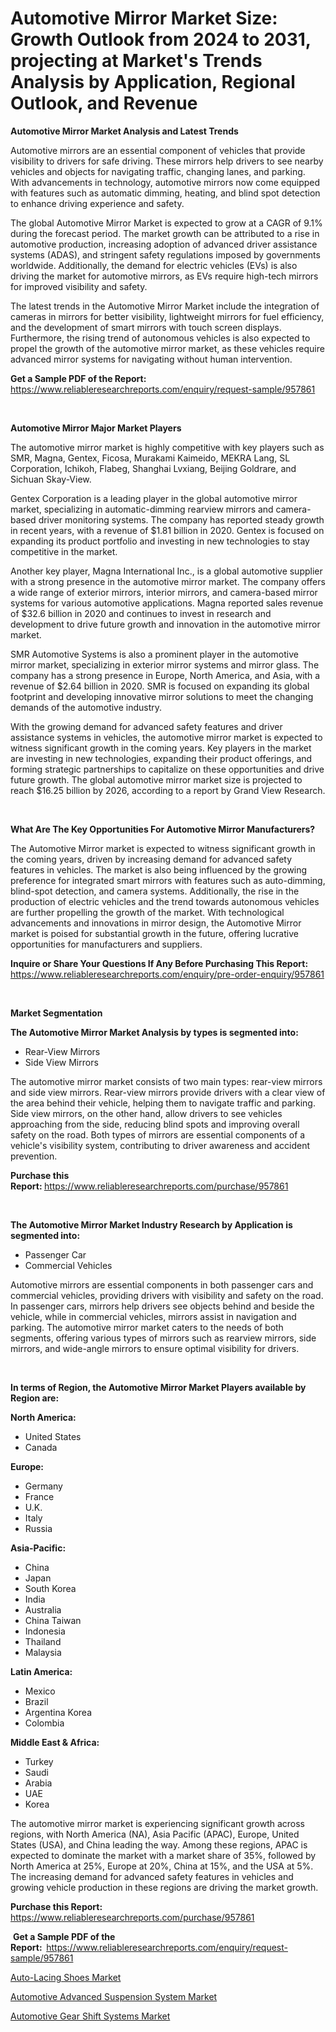 <p><h1>Automotive Mirror Market Size: Growth Outlook from 2024 to 2031, projecting at Market's Trends Analysis by Application, Regional Outlook, and Revenue</h1></p><p><strong>Automotive Mirror Market Analysis and Latest Trends</strong></p>
<p><p>Automotive mirrors are an essential component of vehicles that provide visibility to drivers for safe driving. These mirrors help drivers to see nearby vehicles and objects for navigating traffic, changing lanes, and parking. With advancements in technology, automotive mirrors now come equipped with features such as automatic dimming, heating, and blind spot detection to enhance driving experience and safety.</p><p>The global Automotive Mirror Market is expected to grow at a CAGR of 9.1% during the forecast period. The market growth can be attributed to a rise in automotive production, increasing adoption of advanced driver assistance systems (ADAS), and stringent safety regulations imposed by governments worldwide. Additionally, the demand for electric vehicles (EVs) is also driving the market for automotive mirrors, as EVs require high-tech mirrors for improved visibility and safety.</p><p>The latest trends in the Automotive Mirror Market include the integration of cameras in mirrors for better visibility, lightweight mirrors for fuel efficiency, and the development of smart mirrors with touch screen displays. Furthermore, the rising trend of autonomous vehicles is also expected to propel the growth of the automotive mirror market, as these vehicles require advanced mirror systems for navigating without human intervention.</p></p>
<p><strong>Get a Sample PDF of the Report:&nbsp;</strong> <a href="https://www.reliableresearchreports.com/enquiry/request-sample/957861">https://www.reliableresearchreports.com/enquiry/request-sample/957861</a></p>
<p>&nbsp;</p>
<p><strong>Automotive Mirror Major Market Players</strong></p>
<p><p>The automotive mirror market is highly competitive with key players such as SMR, Magna, Gentex, Ficosa, Murakami Kaimeido, MEKRA Lang, SL Corporation, Ichikoh, Flabeg, Shanghai Lvxiang, Beijing Goldrare, and Sichuan Skay-View.</p><p>Gentex Corporation is a leading player in the global automotive mirror market, specializing in automatic-dimming rearview mirrors and camera-based driver monitoring systems. The company has reported steady growth in recent years, with a revenue of $1.81 billion in 2020. Gentex is focused on expanding its product portfolio and investing in new technologies to stay competitive in the market.</p><p>Another key player, Magna International Inc., is a global automotive supplier with a strong presence in the automotive mirror market. The company offers a wide range of exterior mirrors, interior mirrors, and camera-based mirror systems for various automotive applications. Magna reported sales revenue of $32.6 billion in 2020 and continues to invest in research and development to drive future growth and innovation in the automotive mirror market.</p><p>SMR Automotive Systems is also a prominent player in the automotive mirror market, specializing in exterior mirror systems and mirror glass. The company has a strong presence in Europe, North America, and Asia, with a revenue of $2.64 billion in 2020. SMR is focused on expanding its global footprint and developing innovative mirror solutions to meet the changing demands of the automotive industry.</p><p>With the growing demand for advanced safety features and driver assistance systems in vehicles, the automotive mirror market is expected to witness significant growth in the coming years. Key players in the market are investing in new technologies, expanding their product offerings, and forming strategic partnerships to capitalize on these opportunities and drive future growth. The global automotive mirror market size is projected to reach $16.25 billion by 2026, according to a report by Grand View Research.</p></p>
<p>&nbsp;</p>
<p><strong>What Are The Key Opportunities For Automotive Mirror Manufacturers?</strong></p>
<p><p>The Automotive Mirror market is expected to witness significant growth in the coming years, driven by increasing demand for advanced safety features in vehicles. The market is also being influenced by the growing preference for integrated smart mirrors with features such as auto-dimming, blind-spot detection, and camera systems. Additionally, the rise in the production of electric vehicles and the trend towards autonomous vehicles are further propelling the growth of the market. With technological advancements and innovations in mirror design, the Automotive Mirror market is poised for substantial growth in the future, offering lucrative opportunities for manufacturers and suppliers.</p></p>
<p><strong>Inquire or Share Your Questions If Any Before Purchasing This Report:</strong> <a href="https://www.reliableresearchreports.com/enquiry/pre-order-enquiry/957861">https://www.reliableresearchreports.com/enquiry/pre-order-enquiry/957861</a></p>
<p>&nbsp;</p>
<p><strong>Market Segmentation</strong></p>
<p><strong>The Automotive Mirror Market Analysis by types is segmented into:</strong></p>
<p><ul><li>Rear-View Mirrors</li><li>Side View Mirrors</li></ul></p>
<p><p>The automotive mirror market consists of two main types: rear-view mirrors and side view mirrors. Rear-view mirrors provide drivers with a clear view of the area behind their vehicle, helping them to navigate traffic and parking. Side view mirrors, on the other hand, allow drivers to see vehicles approaching from the side, reducing blind spots and improving overall safety on the road. Both types of mirrors are essential components of a vehicle's visibility system, contributing to driver awareness and accident prevention.</p></p>
<p><strong>Purchase this Report:&nbsp;</strong><a href="https://www.reliableresearchreports.com/purchase/957861">https://www.reliableresearchreports.com/purchase/957861</a></p>
<p>&nbsp;</p>
<p><strong>The Automotive Mirror Market Industry Research by Application is segmented into:</strong></p>
<p><ul><li>Passenger Car</li><li>Commercial Vehicles</li></ul></p>
<p><p>Automotive mirrors are essential components in both passenger cars and commercial vehicles, providing drivers with visibility and safety on the road. In passenger cars, mirrors help drivers see objects behind and beside the vehicle, while in commercial vehicles, mirrors assist in navigation and parking. The automotive mirror market caters to the needs of both segments, offering various types of mirrors such as rearview mirrors, side mirrors, and wide-angle mirrors to ensure optimal visibility for drivers.</p></p>
<p>&nbsp;</p>
<p><strong>In terms of Region, the Automotive Mirror Market Players available by Region are:</strong></p>
<p>
    <p> <strong> North America: </strong>
        <ul>
            <li>United States</li>
            <li>Canada</li>
        </ul>
        </p> 
    <p> <strong> Europe: </strong>
        <ul>
            <li>Germany</li>
            <li>France</li>
            <li>U.K.</li>
            <li>Italy</li>
            <li>Russia</li>
        </ul>
        </p> 
    <p> <strong> Asia-Pacific: </strong>
        <ul>
            <li>China</li>
            <li>Japan</li>
            <li>South Korea</li>
            <li>India</li>
            <li>Australia</li>
            <li>China Taiwan</li>
            <li>Indonesia</li>
            <li>Thailand</li>
            <li>Malaysia</li>
        </ul>
        </p> 
    <p> <strong> Latin America: </strong>
        <ul>
            <li>Mexico</li>
            <li>Brazil</li>
            <li>Argentina Korea</li>
            <li>Colombia</li>
        </ul>
        </p> 
    <p> <strong> Middle East & Africa: </strong>
        <ul>
            <li>Turkey</li>
            <li>Saudi</li>
            <li>Arabia</li>
            <li>UAE</li>
            <li>Korea</li>
        </ul>
    </p>
    </p>
<p><p>The automotive mirror market is experiencing significant growth across regions, with North America (NA), Asia Pacific (APAC), Europe, United States (USA), and China leading the way. Among these regions, APAC is expected to dominate the market with a market share of 35%, followed by North America at 25%, Europe at 20%, China at 15%, and the USA at 5%. The increasing demand for advanced safety features in vehicles and growing vehicle production in these regions are driving the market growth.</p></p>
<p><strong>Purchase this Report: </strong><a href="https://www.reliableresearchreports.com/purchase/957861">https://www.reliableresearchreports.com/purchase/957861</a></p>
<p>&nbsp;<strong>Get a Sample PDF of the Report:&nbsp;&nbsp;</strong><a href="https://www.reliableresearchreports.com/enquiry/request-sample/957861">https://www.reliableresearchreports.com/enquiry/request-sample/957861</a></p>
<p><strong></strong></p>
<p><p><a href="https://view.publitas.com/reportprime-1/auto-lacing-shoes-market-research-report-unlocks-analysis-on-the-market-financial-status-market-size-and-market-revenue-upto-2030/">Auto-Lacing Shoes Market</a></p><p><a href="https://github.com/seekum/Market-Research-Report-List-1/blob/main/automotive-advanced-suspension-system-market.md">Automotive Advanced Suspension System Market</a></p><p><a href="https://github.com/nancykennedykellievqfqt2/Market-Research-Report-List-1/blob/main/automotive-gear-shift-systems-market.md">Automotive Gear Shift Systems Market</a></p></p>